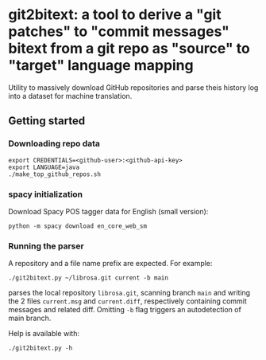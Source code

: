 # git2bitext: a tool to derive a "git patches" to "commit messages" bitext from a git repo as "source" to "target" language mapping
Utility to massively download GitHub repositories and parse theis history log into a dataset for machine translation.


## Getting started
### Downloading repo data
```
export CREDENTIALS=<github-user>:<github-api-key>
export LANGUAGE=java
./make_top_github_repos.sh
```

### spacy initialization
Download Spacy POS tagger data for English (small version):
```
python -m spacy download en_core_web_sm
```

### Running the parser
A repository and a file name prefix are expected.
For example:
```
./git2bitext.py ~/librosa.git current -b main
```
parses the local repository `librosa.git`, scanning branch `main` and writing the 2 files `current.msg` and `current.diff`, respectively containing commit messages and related diff. Omitting `-b` flag triggers an autodetection of main branch.

Help is available with:
```
./git2bitext.py -h
```
